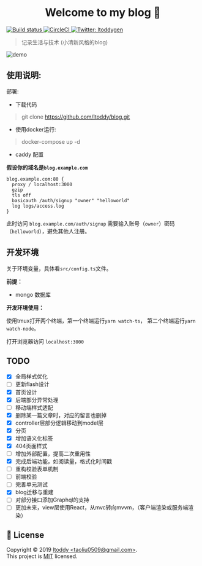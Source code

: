 <h1 align="center">Welcome to my blog 👋</h1>
<p>
  <a href="https://ci.appveyor.com/project/ltoddy/blog">
    <img alt="Build status" src="https://ci.appveyor.com/api/projects/status/7s0giiex0yx6p03t?svg=true" target="_blank" />
  </a>
  <a href="https://circleci.com/gh/ltoddy/blog">
    <img alt="CircleCI" src="https://circleci.com/gh/ltoddy/blog.svg?style=svg" target="_blank" />
  </a>
  <a href="https://twitter.com/ltoddygen">
    <img alt="Twitter: ltoddygen" src="https://img.shields.io/twitter/follow/ltoddygen.svg?style=social" target="_blank" />
  </a>
</p>

> 记录生活与技术 (小清新风格的blog)

![demo](https://img.vim-cn.com/1f/04917d4f94052d54bd5c3cae867bd56bfa1aec.jpg)

## 使用说明:

部署:

- 下载代码

> git clone https://github.com/ltoddy/blog.git

- 使用docker运行:

> docker-compose up -d

- caddy 配置

**假设你的域名是`blog.example.com`**

```
blog.example.com:80 {
  proxy / localhost:3000
  gzip
  tls off
  basicauth /auth/signup "owner" "helloworld"
  log logs/access.log
}
```

此时访问 `blog.example.com/auth/signup` 需要输入账号（`owner`）密码（`helloworld`），避免其他人注册。

## 开发环境

关于环境变量，具体看`src/config.ts`文件。

**前提：**

- mongo 数据库

**开发环境使用：**

使用tmux打开两个终端，第一个终端运行`yarn watch-ts`， 第二个终端运行`yarn watch-node`。

打开浏览器访问 `localhost:3000`

## TODO

- [x] 全局样式优化
- [ ] 更新flash设计
- [x] 首页设计
- [x] 后端部分异常处理
- [ ] 移动端样式适配
- [x] 删除某一篇文章时，对应的留言也删掉
- [x] controller层部分逻辑移动到model层
- [x] 分页
- [x] 增加语义化标签
- [x] 404页面样式
- [ ] 增加外部配置，提高二次重用性
- [x] 完成后端功能，如阅读量，格式化时间戳
- [ ] 重构校验表单机制
- [ ] 前端校验
- [ ] 完善单元测试
- [x] blog迁移与重建
- [ ] 对部分接口添加Graphql的支持
- [ ] 更加未来，view层使用React，从mvc转向mvvm，（客户端渲染或服务端渲染）

## 📝 License

Copyright © 2019 [ltoddy &lt;taoliu0509@gmail.com&gt;](https://github.com/ltoddy).<br />
This project is [MIT](https://github.com/ltoddy/blog/blob/master/LICENSE) licensed.
